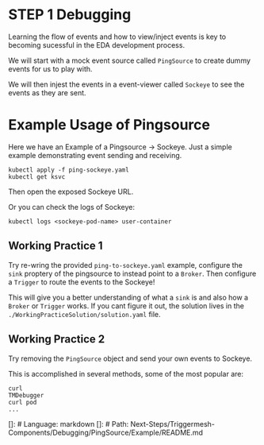 # STEP 1 Debugging

Learning the flow of events and how to view/inject events is key to becoming sucessful in the EDA development process.

We will start with a mock event source called `PingSource` to create dummy events for us to play with.

We will then injest the events in a event-viewer called `Sockeye` to see the events as they are sent.

# Example Usage of Pingsource

Here we have an Example of a Pingsource -> Sockeye. Just a simple example demonstrating event sending and receiving.

```
kubectl apply -f ping-sockeye.yaml
kubectl get ksvc
```

Then open the exposed Sockeye URL.


Or you can check the logs of Sockeye:

```
kubectl logs <sockeye-pod-name> user-container
```

## Working Practice 1

Try re-wring the provided `ping-to-sockeye.yaml` example, configure the `sink` proptery of the pingsource to instead point to a `Broker`. Then configure a `Trigger` to route the events to the Sockeye!

This will give you a better understanding of what a `sink` is and also how a `Broker` or `Trigger` works. If you cant figure it out, the solution lives in the `./WorkingPracticeSolution/solution.yaml` file.


## Working Practice 2

Try removing the `PingSource` object and send your own events to Sockeye.

This is accomplished in several methods, some of the most popular are:
```
curl
TMDebugger
curl pod
...
```


[]: # Language: markdown
[]: # Path: Next-Steps/Triggermesh-Components/Debugging/PingSource/Example/README.md
